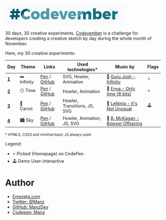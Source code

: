 ![Codevember 2018](codevember-logo.gif)

30 days, 30 creative experiments. [Codevember](http://codevember.xyz/) is a challenge for developers creating a creative sketch by day during the whole month of November.

Here, my 30 creative experiments:

| Day | Theme | Links | Used technologies* | Music by | Flags |
|-----|-------|--------------|-------------|-------------------|----------|
| [**1**](https://twitter.com/Manz/status/1060249263425359873) | **∞** Infinity | [Pen](https://codepen.io/manz/pen/oQbWWj) / [GitHub](https://manzdev.github.io/codevember2018/day-1/) | SVG, Howler, Animation | 🎵 [Guru Josh - Infinity](https://en.wikipedia.org/wiki/Infinity_(Guru_Josh_song)) | ⭐ |
| [**2**](https://twitter.com/Manz/status/1060292299467485185) | 🕒 Time | [Pen](https://codepen.io/manz/pen/wQMpJK) / [GitHub](https://manzdev.github.io/codevember2018/day-2/) | Howler, Animation | 🎵 [Enya - Only time (8 bits)](https://www.youtube.com/watch?v=nuednVPR92Y) | ⭐ |
| [**3**](https://twitter.com/Manz/status/1060503517931147264) | 🥕 Carrot | [Pen](https://codepen.io/manz/pen/gQrbXY) / [GitHub](https://manzdev.github.io/codevember2018/day-3/) | Howler, Transitions, JS, SVG | 🎵 [LeNinja - It's Not Unusual](https://soundcloud.com/vermelindo/itsnotunusual8bits) | 🕹 |
| [**4**](https://twitter.com/Manz/status/1060860535565152256) | 🏙️ Sky | [Pen](https://codepen.io/manz/full/qQNdNv/) / [GitHub](https://manzdev.github.io/codevember2018/day-4/) | Howler, Animation, JS, SVG | 🎵 [B. McKagan - Bowser Offspring](https://soundcloud.com/vermelindo/itsnotunusual8bits) | |

<small>* HTML5, CSS3 and minimal basic JS always used</small>

Legend:
* ⭐ Picked (Homepage) on CodePen
* 🕹 Demo User-interactive

# Author

- [Emezeta.com](https://www.emezeta.com/)
- [Twitter: @Manz](https://twitter.com/Manz)
- [GitHub: ManzDev](https://github.com/ManzDev)
- [Codepen: Manz](https://codepen.io/Manz)
